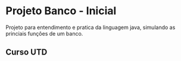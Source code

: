 # Projeto Banco - Inicial

Projeto para entendimento e pratica da linguagem java, simulando as princiais funçôes de um banco. 

## Curso UTD ##